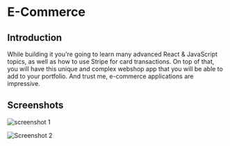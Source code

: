 # E-Commerce

## Introduction
While building it you're going to learn many advanced React & JavaScript topics, as well as how to use Stripe for card transactions. On top of that, you will have this unique and complex webshop app that you will be able to add to your portfolio. And trust me, e-commerce applications are impressive. 

## Screenshots
![screenshot 1](https://user-images.githubusercontent.com/68656122/150073455-12bd29a0-6db1-4e89-975d-a4ccea4df2e5.png)

![Screenshot 2](https://user-images.githubusercontent.com/68656122/150278212-636e9964-5a44-4365-a00f-b32117283c35.png)

